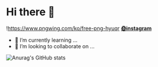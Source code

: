 # Hi there 👋
!https://www.pngwing.com/ko/free-png-hyuqr **[🌞instagram](https://www.instagram.com/stopsunlight/)**

- 🌱 I’m currently learning ...
- 👯 I’m looking to collaborate on ...

![Anurag's GitHub stats](https://github-readme-stats.vercel.app/api?username=Xeostop1&show_icons=true&theme=radical)
<!--
**Xeostop1/Xeostop1** is a ✨ _special_ ✨ repository because its `README.md` (this file) appears on your GitHub profile.

Here are some ideas to get you started:




- 🤔 I’m looking for help with ...
- 💬 Ask me about ...
- 📫 How to reach me: ...
- 😄 Pronouns: ...
- ⚡ Fun fact: ...
-->
